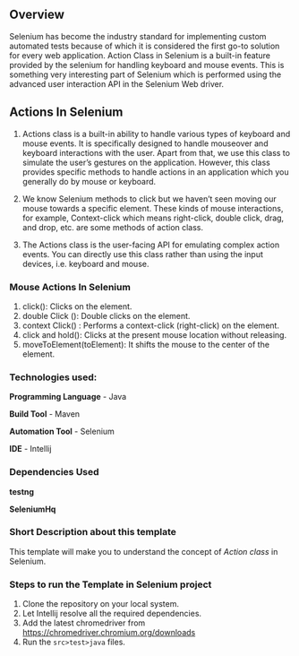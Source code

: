 ## Overview

Selenium has become the industry standard for implementing custom automated tests because of which it is considered the first go-to solution for every web application. Action Class in Selenium is a built-in feature provided by the selenium for handling keyboard and mouse events. This is something very interesting part of Selenium which is performed using the advanced user interaction API in the Selenium Web driver.

## Actions In Selenium

1) Actions class is a built-in ability to handle various types of keyboard and mouse events. It is specifically designed to handle mouseover and keyboard interactions with the user. Apart from that, we use this class to simulate the user’s gestures on the application. However, this class provides specific methods to handle actions in an application which you generally do by mouse or keyboard.

2) We know Selenium methods to click but we haven’t seen moving our mouse towards a specific element. These kinds of mouse interactions, for example, Context-click which means right-click, double click, drag, and drop, etc. are some methods of action class.

3) The Actions class is the user-facing API for emulating complex action events. You can directly use this class rather than using the input devices, i.e. keyboard and mouse.

### Mouse Actions In Selenium

1) click(): Clicks on the element.
2) double Click (): Double clicks on the element.
3) context Click() : Performs a context-click (right-click) on the element.
4) click and hold(): Clicks at the present mouse location without releasing.
5) moveToElement(toElement): It shifts the mouse to the center of the element.

### Technologies used:
**Programming Language** - Java

**Build Tool** - Maven

**Automation Tool** - Selenium

**IDE** - Intellij

### Dependencies Used

**testng**

**SeleniumHq**

### Short Description about this template
This template will make you to understand the concept of *Action class* in Selenium.

### Steps to run the Template in Selenium project
1. Clone the repository on your local system.
2. Let Intellij resolve all the required dependencies.
3. Add the latest chromedriver from https://chromedriver.chromium.org/downloads
4. Run the `src>test>java` files.